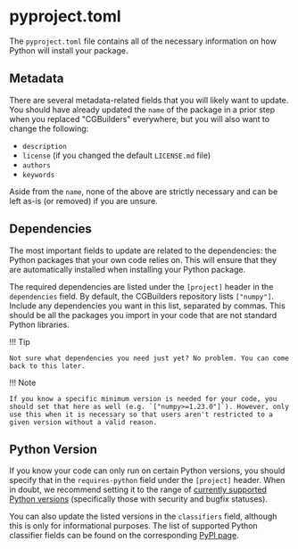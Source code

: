 # pyproject.toml

The `pyproject.toml` file contains all of the necessary information on how Python will install your package.

## Metadata

There are several metadata-related fields that you will likely want to update. You should have already updated the `name` of the package in a prior step when you replaced "CGBuilders" everywhere, but you will also want to change the following:

- `description`
- `license` (if you changed the default `LICENSE.md` file)
- `authors`
- `keywords`

Aside from the `name`, none of the above are strictly necessary and can be left as-is (or removed) if you are unsure.

## Dependencies

The most important fields to update are related to the dependencies: the Python packages that your own code relies on. This will ensure that they are automatically installed when installing your Python package.

The required dependencies are listed under the `[project]` header in the `dependencies` field. By default, the CGBuilders repository lists `["numpy"]`. Include any dependencies you want in this list, separated by commas. This should be all the packages you import in your code that are not standard Python libraries.

!!! Tip

    Not sure what dependencies you need just yet? No problem. You can come back to this later.

!!! Note

    If you know a specific minimum version is needed for your code, you should set that here as well (e.g. `["numpy>=1.23.0"]`). However, only use this when it is necessary so that users aren't restricted to a given version without a valid reason.

## Python Version

If you know your code can only run on certain Python versions, you should specify that in the `requires-python` field under the `[project]` header. When in doubt, we recommend setting it to the range of [currently supported Python versions](https://devguide.python.org/versions/#versions) (specifically those with security and bugfix statuses).

You can also update the listed versions in the `classifiers` field, although this is only for informational purposes. The list of supported Python classifier fields can be found on the corresponding [PyPI page](https://pypi.org/classifiers/).
